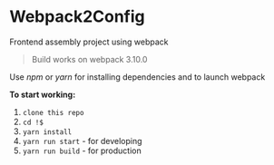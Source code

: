 # Webpack2Config
Frontend assembly project using webpack

> Build works on webpack 3.10.0

Use *npm* or *yarn* for installing dependencies and to launch webpack

**To start working:**

1. `clone this repo`
2. `cd !$`
3. `yarn install`
4. `yarn run start` - for developing
5. `yarn run build` - for production